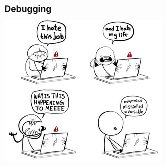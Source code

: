 # Debugging

[![debugging](/images/debugging.jpg)](https://twitter.com/Nasser_Junior/status/1295805928315531264)
